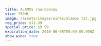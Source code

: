 ```yaml
---
title: ALAMOS chardonnay
size: 750ML
image: /assets/images/wines/alamos (2).jpg
reg_price: $11.99
special_price: $9.99
expiration_date: 2016-06-08T00:00:00.000Z
show_wine: true
---
```



